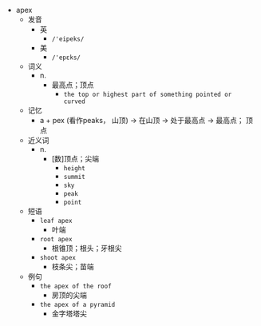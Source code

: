 - apex
  - 发音
    - 英
      - `/'eipeks/`
    - 美
      - `/'epɛks/`
  - 词义
    - n.
      - 最高点；顶点
        - `the top or highest part of something pointed or curved`
  - 记忆
    - a + pex (看作peaks， 山顶) → 在山顶 → 处于最高点 → 最高点； 顶点
  - 近义词
    - n.
      - [数]顶点；尖端
        - `height`
        - `summit`
        - `sky`
        - `peak`
        - `point`
  - 短语
    - `leaf apex`
      - 叶端 
    - `root apex`
      - 根锥顶；根头；牙根尖 
    - `shoot apex`
      - 枝条尖；苗端 
  - 例句
    - `the apex of the roof`
      - 房顶的尖端
    - `the apex of a pyramid`
      - 金字塔塔尖

